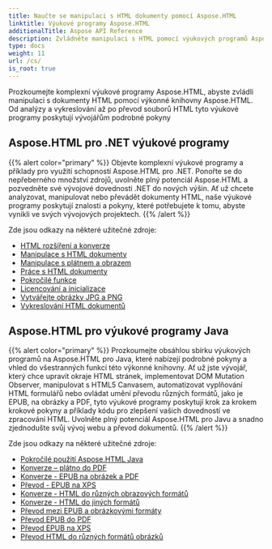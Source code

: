 ```yaml
---
title: Naučte se manipulaci s HTML dokumenty pomocí Aspose.HTML
linktitle: Výukové programy Aspose.HTML
additionalTitle: Aspose API Reference
description: Zvládněte manipulaci s HTML pomocí výukových programů Aspose.HTML – od analýzy po konverzi, podrobné pokyny pro vývojáře.
type: docs
weight: 11
url: /cs/
is_root: true
---
```


Prozkoumejte komplexní výukové programy Aspose.HTML, abyste zvládli manipulaci s dokumenty HTML pomocí výkonné knihovny Aspose.HTML. Od analýzy a vykreslování až po převod souborů HTML tyto výukové programy poskytují vývojářům podrobné pokyny

## Aspose.HTML pro .NET výukové programy
{{% alert color="primary" %}}
Objevte komplexní výukové programy a příklady pro využití schopností Aspose.HTML pro .NET. Ponořte se do nepřeberného množství zdrojů, uvolněte plný potenciál Aspose.HTML a pozvedněte své vývojové dovednosti .NET do nových výšin. Ať už chcete analyzovat, manipulovat nebo převádět dokumenty HTML, naše výukové programy poskytují znalosti a pokyny, které potřebujete k tomu, abyste vynikli ve svých vývojových projektech. 
{{% /alert %}}

Zde jsou odkazy na některé užitečné zdroje:
 
- [HTML rozšíření a konverze](./net/html-extensions-and-conversions/)
- [Manipulace s HTML dokumenty](./net/html-document-manipulation/)
- [Manipulace s plátnem a obrazem](./net/canvas-and-image-manipulation/)
- [Práce s HTML dokumenty](./net/working-with-html-documents/)
- [Pokročilé funkce](./net/advanced-features/)
- [Licencování a inicializace](./net/licensing-and-initialization/)
- [Vytvářejte obrázky JPG a PNG](./net/generate-jpg-and-png-images/)
- [Vykreslování HTML dokumentů](./net/rendering-html-documents/)

## Aspose.HTML pro výukové programy Java
{{% alert color="primary" %}}
Prozkoumejte obsáhlou sbírku výukových programů na Aspose.HTML pro Java, které nabízejí podrobné pokyny a vhled do všestranných funkcí této výkonné knihovny. Ať už jste vývojář, který chce upravit okraje HTML stránek, implementovat DOM Mutation Observer, manipulovat s HTML5 Canvasem, automatizovat vyplňování HTML formulářů nebo ovládat umění převodu různých formátů, jako je EPUB, na obrázky a PDF, tyto výukové programy poskytují krok za krokem krokové pokyny a příklady kódu pro zlepšení vašich dovedností ve zpracování HTML. Uvolněte plný potenciál Aspose.HTML pro Javu a snadno zjednodušte svůj vývoj webu a převod dokumentů. 
{{% /alert %}}

Zde jsou odkazy na některé užitečné zdroje:
 
- [Pokročilé použití Aspose.HTML Java](./java/advanced-usage/)
- [Konverze – plátno do PDF](./java/conversion-canvas-to-pdf/)
- [Konverze - EPUB na obrázek a PDF](./java/conversion-epub-to-image-and-pdf/)
- [Převod - EPUB na XPS](./java/conversion-epub-to-xps/)
- [Konverze - HTML do různých obrazových formátů](./java/conversion-html-to-various-image-formats/)
- [Konverze - HTML do jiných formátů](./java/conversion-html-to-other-formats/)
- [Převod mezi EPUB a obrázkovými formáty](./java/converting-between-epub-and-image-formats/)
- [Převod EPUB do PDF](./java/converting-epub-to-pdf/)
- [Převod EPUB na XPS](./java/converting-epub-to-xps/)
- [Převod HTML do různých formátů obrázků](./java/converting-html-to-various-image-formats/)